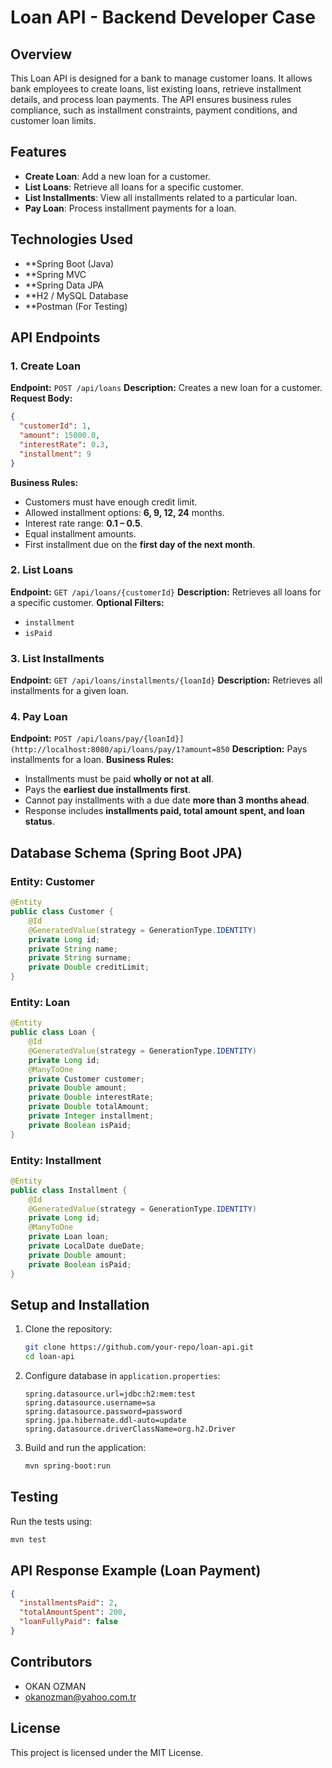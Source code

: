 # Loan API - Backend Developer Case

## Overview
This Loan API is designed for a bank to manage customer loans. It allows bank employees to create loans, list existing loans, retrieve installment details, and process loan payments. The API ensures business rules compliance, such as installment constraints, payment conditions, and customer loan limits.

## Features
- **Create Loan**: Add a new loan for a customer.
- **List Loans**: Retrieve all loans for a specific customer.
- **List Installments**: View all installments related to a particular loan.
- **Pay Loan**: Process installment payments for a loan.

  
## Technologies Used
- **Spring Boot (Java)
- **Spring MVC
- **Spring Data JPA
- **H2 / MySQL Database
- **Postman (For Testing)


## API Endpoints

### 1. Create Loan
**Endpoint:** `POST /api/loans`
**Description:** Creates a new loan for a customer.
**Request Body:**
```json
{
  "customerId": 1,
  "amount": 15000.0,
  "interestRate": 0.3,
  "installment": 9
}
```
**Business Rules:**
- Customers must have enough credit limit.
- Allowed installment options: **6, 9, 12, 24** months.
- Interest rate range: **0.1 – 0.5**.
- Equal installment amounts.
- First installment due on the **first day of the next month**.

### 2. List Loans
**Endpoint:** `GET /api/loans/{customerId}`
**Description:** Retrieves all loans for a specific customer.
**Optional Filters:**
- `installment`
- `isPaid`

### 3. List Installments
**Endpoint:** `GET /api/loans/installments/{loanId}`
**Description:** Retrieves all installments for a given loan.

### 4. Pay Loan
**Endpoint:** `POST /api/loans/pay/{loanId}](http://localhost:8080/api/loans/pay/1?amount=850`
**Description:** Pays installments for a loan.
**Business Rules:**
- Installments must be paid **wholly or not at all**.
- Pays the **earliest due installments first**.
- Cannot pay installments with a due date **more than 3 months ahead**.
- Response includes **installments paid, total amount spent, and loan status**.

## Database Schema (Spring Boot JPA)

### Entity: Customer
```java
@Entity
public class Customer {
    @Id
    @GeneratedValue(strategy = GenerationType.IDENTITY)
    private Long id;
    private String name;
    private String surname;
    private Double creditLimit;
}
```

### Entity: Loan
```java
@Entity
public class Loan {
    @Id
    @GeneratedValue(strategy = GenerationType.IDENTITY)
    private Long id;
    @ManyToOne
    private Customer customer;
    private Double amount;
    private Double interestRate;
    private Double totalAmount;
    private Integer installment;
    private Boolean isPaid;
}
```

### Entity: Installment
```java
@Entity
public class Installment {
    @Id
    @GeneratedValue(strategy = GenerationType.IDENTITY)
    private Long id;
    @ManyToOne
    private Loan loan;
    private LocalDate dueDate;
    private Double amount;
    private Boolean isPaid;
}
```

## Setup and Installation

1. Clone the repository:
   ```sh
   git clone https://github.com/your-repo/loan-api.git
   cd loan-api
   ```
2. Configure database in `application.properties`:
   ```properties
   spring.datasource.url=jdbc:h2:mem:test
   spring.datasource.username=sa
   spring.datasource.password=password
   spring.jpa.hibernate.ddl-auto=update
   spring.datasource.driverClassName=org.h2.Driver
   ```
3. Build and run the application:
   ```sh
   mvn spring-boot:run
   ```

## Testing
Run the tests using:
```sh
mvn test
```

## API Response Example (Loan Payment)
```json
{
  "installmentsPaid": 2,
  "totalAmountSpent": 200,
  "loanFullyPaid": false
}
```

## Contributors
- OKAN OZMAN  
- okanozman@yahoo.com.tr

## License
This project is licensed under the MIT License.

